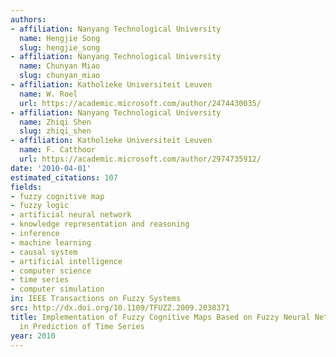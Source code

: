 ```yaml
---
authors:
- affiliation: Nanyang Technological University
  name: Hengjie Song
  slug: hengjie_song
- affiliation: Nanyang Technological University
  name: Chunyan Miao
  slug: chunyan_miao
- affiliation: Katholieke Universiteit Leuven
  name: W. Roel
  url: https://academic.microsoft.com/author/2474430035/
- affiliation: Nanyang Technological University
  name: Zhiqi Shen
  slug: zhiqi_shen
- affiliation: Katholieke Universiteit Leuven
  name: F. Catthoor
  url: https://academic.microsoft.com/author/2974735912/
date: '2010-04-01'
estimated_citations: 107
fields:
- fuzzy cognitive map
- fuzzy logic
- artificial neural network
- knowledge representation and reasoning
- inference
- machine learning
- causal system
- artificial intelligence
- computer science
- time series
- computer simulation
in: IEEE Transactions on Fuzzy Systems
src: http://dx.doi.org/10.1109/TFUZZ.2009.2038371
title: Implementation of Fuzzy Cognitive Maps Based on Fuzzy Neural Network and Application
  in Prediction of Time Series
year: 2010
---
```

